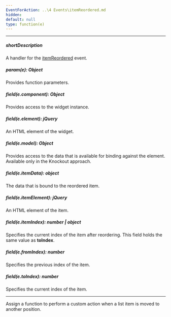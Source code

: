 ```yaml
---
EventForAction: ..\4 Events\itemReordered.md
hidden: 
default: null
type: function(e)
---
```

---
##### shortDescription
A handler for the [itemReordered]({basewidgetpath}/Events/#itemReordered) event.

##### param(e): Object
Provides function parameters.

##### field(e.component): Object
Provides access to the widget instance.

##### field(e.element): jQuery
An HTML element of the widget.

##### field(e.model): Object
Provides access to the data that is available for binding against the element. Available only in the Knockout approach.

##### field(e.itemData): object
The data that is bound to the reordered item.

##### field(e.itemElement): jQuery
An HTML element of the item.

##### field(e.itemIndex): number | object
Specifies the current index of the item after reordering. This field holds the same value as <b>toIndex</b>.

##### field(e.fromIndex): number
Specifies the previous index of the item.

##### field(e.toIndex): number
Specifies the current index of the item.

---
Assign a function to perform a custom action when a list item is moved to another position.